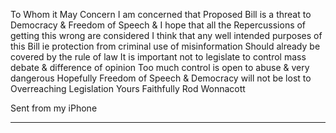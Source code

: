 To Whom it May Concern
I am concerned that Proposed Bill is a threat to Democracy & Freedom of Speech & I hope that all the
Repercussions of getting this wrong are considered I think that any well intended purposes of this Bill ie protection
from criminal use of misinformation Should already be covered by the rule of law It is important not to legislate to
control mass debate & difference of opinion Too much control is open to abuse & very dangerous Hopefully
Freedom of Speech & Democracy will not be lost to Overreaching Legislation
Yours Faithfully Rod Wonnacott

Sent from my iPhone


-----

